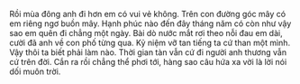 Rồi mùa đông anh đi hơn em có vui vẻ không. Trên con đường góc mây có em riêng ngơ buồn mây. Hạnh phúc nào đến đây tháng năm có còn như vậy sao em quên đi chẳng một ngày. Bài dò nước mắt rơi theo nỗi đau em dài, cười đã anh về con phố từng qua. Kỷ niệm vỡ tan tiếng ta cứ than một mình. Vậy thôi ta biết phải làm nào. Thời gian tàn vẫn cứ đi người anh thương vẫn cứ trên đời. Cắn ra rồi chẳng thể phơi tới, hàng sao câu hứa xa vời là lời nói dối muôn trời.